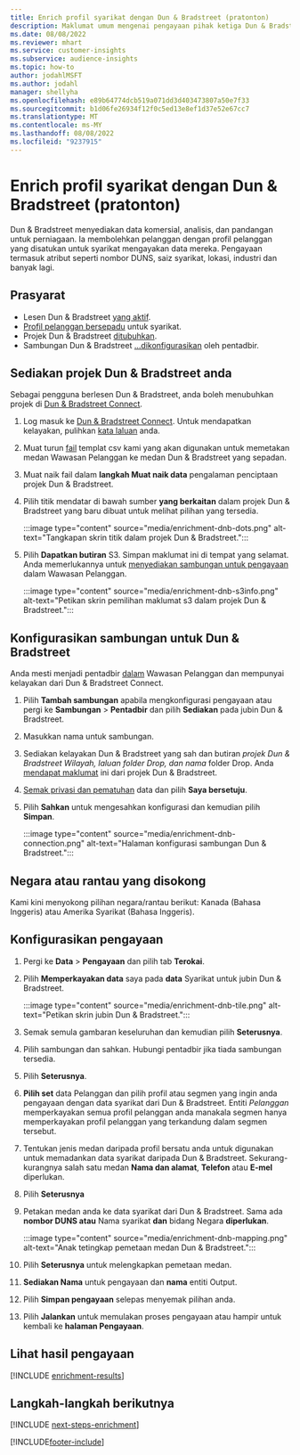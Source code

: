 ```yaml
---
title: Enrich profil syarikat dengan Dun & Bradstreet (pratonton)
description: Maklumat umum mengenai pengayaan pihak ketiga Dun & Bradstreet.
ms.date: 08/08/2022
ms.reviewer: mhart
ms.service: customer-insights
ms.subservice: audience-insights
ms.topic: how-to
author: jodahlMSFT
ms.author: jodahl
manager: shellyha
ms.openlocfilehash: e89b64774dcb519a071dd3d403473807a50e7f33
ms.sourcegitcommit: b1d06fe26934f12f0c5ed13e8ef1d37e52e67cc7
ms.translationtype: MT
ms.contentlocale: ms-MY
ms.lasthandoff: 08/08/2022
ms.locfileid: "9237915"
---
```

# <a name="enrich-company-profiles-with-dun--bradstreet-preview"></a>Enrich profil syarikat dengan Dun & Bradstreet (pratonton)

Dun & Bradstreet menyediakan data komersial, analisis, dan pandangan untuk perniagaan. Ia membolehkan pelanggan dengan profil pelanggan yang disatukan untuk syarikat mengayakan data mereka. Pengayaan termasuk atribut seperti nombor DUNS, saiz syarikat, lokasi, industri dan banyak lagi.

## <a name="prerequisites"></a>Prasyarat

- Lesen Dun & Bradstreet [yang aktif](https://www.dnb.com/marketing/media/give-your-data-a-boost.html?source=microsoft_audience_insights).
- [Profil pelanggan bersepadu](customer-profiles.md) untuk syarikat.
- Projek Dun & Bradstreet [ditubuhkan](#set-up-your-dun--bradstreet-project).
- Sambungan Dun & Bradstreet [...](connections.md)[dikonfigurasikan](#configure-a-connection-for-dun--bradstreet) oleh pentadbir.

## <a name="set-up-your-dun--bradstreet-project"></a>Sediakan projek Dun & Bradstreet anda

Sebagai pengguna berlesen Dun & Bradstreet, anda boleh menubuhkan projek di [Dun & Bradstreet Connect](https://connect.dnb.com?lead_source=microsoft_audienceinsights).

1. Log masuk ke [Dun & Bradstreet Connect](https://connect.dnb.com?lead_source=microsoft_audienceinsights). Untuk mendapatkan kelayakan, pulihkan [kata laluan](https://sso.dnb.com/signin/forgot-password?lead_source=microsoft_audienceinsights) anda.

1. Muat turun [fail](https://c360devenrichment.blob.core.windows.net/mapping/DnBCIdatamapping.csv) templat csv kami yang akan digunakan untuk memetakan medan Wawasan Pelanggan ke medan Dun & Bradstreet yang sepadan.

1. Muat naik fail dalam **langkah Muat naik data** pengalaman penciptaan projek Dun & Bradstreet.

1. Pilih titik mendatar di bawah sumber **yang berkaitan** dalam projek Dun & Bradstreet yang baru dibuat untuk melihat pilihan yang tersedia.

   :::image type="content" source="media/enrichment-dnb-dots.png" alt-text="Tangkapan skrin titik dalam projek Dun & Bradstreet.":::

1. Pilih **Dapatkan butiran** S3. Simpan maklumat ini di tempat yang selamat. Anda memerlukannya untuk [menyediakan sambungan untuk pengayaan](#configure-a-connection-for-dun--bradstreet) dalam Wawasan Pelanggan.

   :::image type="content" source="media/enrichment-dnb-s3info.png" alt-text="Petikan skrin pemilihan maklumat s3 dalam projek Dun & Bradstreet.":::

## <a name="configure-a-connection-for-dun--bradstreet"></a>Konfigurasikan sambungan untuk Dun & Bradstreet

Anda mesti menjadi pentadbir [dalam](permissions.md#admin) Wawasan Pelanggan dan mempunyai kelayakan dari Dun & Bradstreet Connect.

1. Pilih **Tambah sambungan** apabila mengkonfigurasi pengayaan atau pergi ke **Sambungan** > **Pentadbir** dan pilih **Sediakan** pada jubin Dun & Bradstreet.

1. Masukkan nama untuk sambungan.

1. Sediakan kelayakan Dun & Bradstreet yang sah dan butiran *projek Dun & Bradstreet Wilayah, laluan folder Drop, dan nama* folder Drop. Anda [mendapat maklumat](#set-up-your-dun--bradstreet-project) ini dari projek Dun & Bradstreet.

1. [Semak privasi dan pematuhan](connections.md#data-privacy-and-compliance) data dan pilih **Saya bersetuju**.

1. Pilih **Sahkan** untuk mengesahkan konfigurasi dan kemudian pilih **Simpan**.

   :::image type="content" source="media/enrichment-dnb-connection.png" alt-text="Halaman konfigurasi sambungan Dun & Bradstreet.":::

## <a name="supported-countries-or-regions"></a>Negara atau rantau yang disokong

Kami kini menyokong pilihan negara/rantau berikut: Kanada (Bahasa Inggeris) atau Amerika Syarikat (Bahasa Inggeris).

## <a name="configure-the-enrichment"></a>Konfigurasikan pengayaan

1. Pergi ke **Data** > **Pengayaan** dan pilih tab **Terokai**.

1. Pilih **Memperkayakan data** saya pada **data** Syarikat untuk jubin Dun & Bradstreet.

   :::image type="content" source="media/enrichment-dnb-tile.png" alt-text="Petikan skrin jubin Dun & Bradstreet.":::

1. Semak semula gambaran keseluruhan dan kemudian pilih **Seterusnya**.

1. Pilih sambungan dan sahkan. Hubungi pentadbir jika tiada sambungan tersedia.

1. Pilih **Seterusnya**.

1. **Pilih set** data Pelanggan dan pilih profil atau segmen yang ingin anda pengayaan dengan data syarikat dari Dun & Bradstreet. Entiti *Pelanggan* memperkayakan semua profil pelanggan anda manakala segmen hanya memperkayakan profil pelanggan yang terkandung dalam segmen tersebut.

1. Tentukan jenis medan daripada profil bersatu anda untuk digunakan untuk memadankan data syarikat daripada Dun & Bradstreet. Sekurang-kurangnya salah satu medan **Nama dan alamat**, **Telefon** atau **E-mel** diperlukan.

1. Pilih **Seterusnya**

1. Petakan medan anda ke data syarikat dari Dun & Bradstreet. Sama ada **nombor DUNS atau** Nama syarikat **dan** bidang Negara **diperlukan**.

      :::image type="content" source="media/enrichment-dnb-mapping.png" alt-text="Anak tetingkap pemetaan medan Dun & Bradstreet.":::

1. Pilih **Seterusnya** untuk melengkapkan pemetaan medan.

1. **Sediakan Nama** untuk pengayaan dan **nama** entiti Output.

1. Pilih **Simpan pengayaan** selepas menyemak pilihan anda.

1. Pilih **Jalankan** untuk memulakan proses pengayaan atau hampir untuk kembali ke **halaman Pengayaan**.

## <a name="view-enrichment-results"></a>Lihat hasil pengayaan

[!INCLUDE [enrichment-results](includes/enrichment-results.md)]

## <a name="next-steps"></a>Langkah-langkah berikutnya

[!INCLUDE [next-steps-enrichment](includes/next-steps-enrichment.md)]

[!INCLUDE[footer-include](includes/footer-banner.md)]
